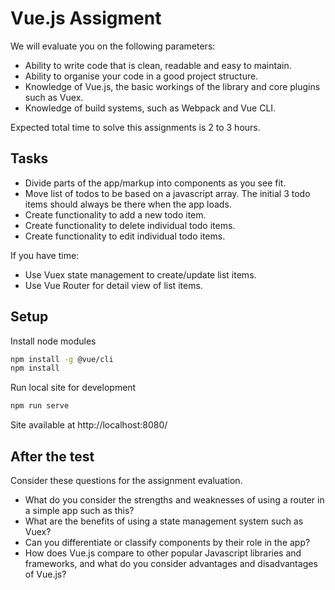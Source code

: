 
# Vue.js Assigment

We will evaluate you on the following parameters:

* Ability to write code that is clean, readable and easy to maintain.
* Ability to organise your code in a good project structure.
* Knowledge of Vue.js, the basic workings of the library and core plugins such as Vuex.
* Knowledge of build systems, such as Webpack and Vue CLI.

Expected total time to solve this assignments is 2 to 3 hours.

## Tasks
* Divide parts of the app/markup into components as you see fit.
* Move list of todos to be based on a javascript array. The initial 3 todo items should always be there when the app loads.
* Create functionality to add a new todo item.
* Create functionality to delete individual todo items.
* Create functionality to edit individual todo items.

If you have time:

* Use Vuex state management to create/update list items.
* Use Vue Router for detail view of list items.

## Setup

Install node modules
```zsh
npm install -g @vue/cli
npm install
```

Run local site for development
```zsh
npm run serve
```
Site available at http://localhost:8080/

## After the test
Consider these questions for the assignment evaluation.

* What do you consider the strengths and weaknesses of using a router in a simple app such as this?
* What are the benefits of using a state management system such as Vuex?
* Can you differentiate or classify components by their role in the app?
* How does Vue.js compare to other popular Javascript libraries and frameworks, and what do you consider advantages and disadvantages of Vue.js?

